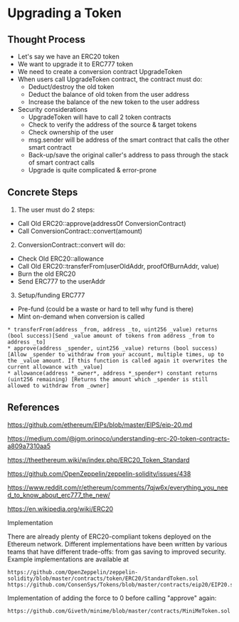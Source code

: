 # Upgrading a Token

## Thought Process

* Let's say we have an ERC20 token
* We want to upgrade it to ERC777 token
* We need to create a conversion contract UpgradeToken
* When users call UpgradeToken contract, the contract must do:
  * Deduct/destroy the old token
  * Deduct the balance of old token from the user address
  * Increase the balance of the new token to the user address
* Security considerations
  * UpgradeToken will have to call 2 token contracts
  * Check to verify the address of the source & target tokens
  * Check ownership of the user
  * msg.sender will be address of the smart contract that calls the other smart contract
  * Back-up/save the original caller's address to pass through the stack of smart contract calls
  * Upgrade is quite complicated & error-prone

## Concrete Steps

1) The user must do 2 steps:
* Call Old ERC20::approve(addressOf ConversionContract)
* Call ConversionContract::convert(amount)

2) ConversionContract::convert will do:
* Check Old ERC20::allowance
* Call Old ERC20::transferFrom(userOldAddr, proofOfBurnAddr, value)
* Burn the old ERC20
* Send ERC777 to the userAddr

3) Setup/funding ERC777
* Pre-fund (could be a waste or hard to tell why fund is there)
* Mint on-demand when conversion is called

```
* transferFrom(address _from, address _to, uint256 _value) returns (bool success)[Send _value amount of tokens from address _from to address _to]
* approve(address _spender, uint256 _value) returns (bool success) [Allow _spender to withdraw from your account, multiple times, up to the _value amount. If this function is called again it overwrites the current allowance with _value]
* allowance(address *_owner*, address *_spender*) constant returns (uint256 remaining) [Returns the amount which _spender is still allowed to withdraw from _owner]
```

## References

https://github.com/ethereum/EIPs/blob/master/EIPS/eip-20.md

https://medium.com/@jgm.orinoco/understanding-erc-20-token-contracts-a809a7310aa5

https://theethereum.wiki/w/index.php/ERC20_Token_Standard

https://github.com/OpenZeppelin/zeppelin-solidity/issues/438

https://www.reddit.com/r/ethereum/comments/7qjw6x/everything_you_need_to_know_about_erc777_the_new/

https://en.wikipedia.org/wiki/ERC20

Implementation

There are already plenty of ERC20-compliant tokens deployed on the Ethereum network. Different implementations have been written by various teams that have different trade-offs: from gas saving to improved security.
Example implementations are available at

    https://github.com/OpenZeppelin/zeppelin-solidity/blob/master/contracts/token/ERC20/StandardToken.sol
    https://github.com/ConsenSys/Tokens/blob/master/contracts/eip20/EIP20.sol

Implementation of adding the force to 0 before calling "approve" again:

    https://github.com/Giveth/minime/blob/master/contracts/MiniMeToken.sol

